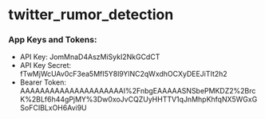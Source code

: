 # twitter_rumor_detection

### App Keys and Tokens:
- API Key: JomMnaD4AszMiSykI2NkGCdCT
- API Key Secret: fTwMjWcUAv0cF3ea5MfI5Y8l9YlNC2qWxdhOCXyDEEJiTIt2h2
- Bearer Token: AAAAAAAAAAAAAAAAAAAAAI%2FnbgEAAAAASNSbePMKDZ2%2BrcK%2BLf6h44gPjMY%3Dw0xoJvCQZUyHHTTV1qJnMhpKhfqNX5WGxGSoFCIBLxOH6Avi9U